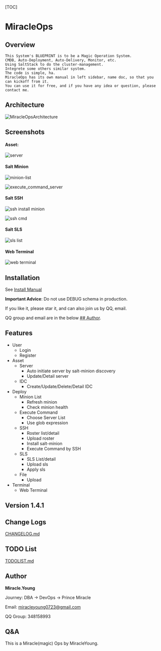 [TOC]

# MiracleOps

## Overview

    This System's BLUEPRINT is to be a Magic Operation System.
    CMDB, Auto-Deployment, Auto-Delivery, Monitor, etc.
    Using SaltStack to do the cluster-management.
    Integrete some others similar system.
    The code is simple, ha.
    MiracleOps has its own manual in left sidebar, name doc, so that you can kickoff from it.
    You can use it for free, and if you have any idea or question, please contact me.
    
    
## Architecture

![MiracleOpsArchitecture](https://github.com/MiracleYoung/MiracleOps/raw/master/utils/MiracleOps.png)

## Screenshots

#### Asset:

![server](https://github.com/MiracleYoung/MiracleOps/raw/master/static/images/doc/mo/server.png)

#### Salt Minion

![minion-list](https://github.com/MiracleYoung/MiracleOps/raw/master/static/images/doc/mo/minion-list.png)

![execute_command_server](https://github.com/MiracleYoung/MiracleOps/raw/master/static/images/doc/mo/execute_command_server.png)

#### Salt SSH

![ssh install minion](https://github.com/MiracleYoung/MiracleOps/raw/master/static/images/doc/mo/ssh_install_minion.png)

![ssh cmd](https://github.com/MiracleYoung/MiracleOps/raw/master/static/images/doc/mo/ssh_cmd.png)

#### Salt SLS

![sls list](https://github.com/MiracleYoung/MiracleOps/raw/master/static/images/doc/mo/sls_list.png)

#### Web Terminal

![web terminal](https://github.com/MiracleYoung/MiracleOps/raw/master/static/images/doc/mo/terminal_detail.png)

## Installation

See [Install Manual](https://github.com/MiracleYoung/MiracleOps/raw/master/utils/INSTALL_MANUAL.md)

**Important Advice**: Do not use DEBUG schema in production.

If you like it, please star it, and can also join us by QQ, email.

QQ group and email are in the below [## Author](https://github.com/MiracleYoung/MiracleOps#author).

## Features

- User
    - Login
    - Register
- Asset
    - Server
        - Auto initiate server by salt-minion discovery
        - Update/Detail server
    - IDC
        - Create/Update/Delete/Detail IDC
- Deploy
    - Minion List
        - Refresh minion
        - Check minion health
    - Execute Command
        - Choose Server List
        - Use glob expression
    - SSH
        - Roster list/detail
        - Upload roster
        - Install salt-minion
        - Execute Command by SSH
    - SLS
        - SLS List/detail
        - Upload sls
        - Apply sls
    - File
        - Upload
- Terminal
    - Web Terminal
    
## Version 1.4.1


    
## Change Logs

[CHANGELOG.md](https://raw.githubusercontent.com/MiracleYoung/MiracleOps/master/CHANGELOG.md)

## TODO List

[TODOLIST.md](https://raw.githubusercontent.com/MiracleYoung/MiracleOps/master/TODOLIST.md)

## Author

**Miracle.Young**

Journey: DBA -> DevOps -> Prince Miracle

Email: miracleyoung0723@gmail.com

QQ Group: 348158993

## Q&A

This is a Miracle(magic) Ops by MiracleYoung.
